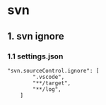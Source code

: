 # svn

## 1. svn ignore
### 1.1 settings.json
```
"svn.sourceControl.ignore": [
        ".vscode",
        "**/target",
        "**/log",
    ]
```